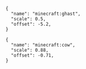 ```json5
{
  "name": "minecraft:ghast",
  "scale": 0.5,
  "offset": -5.2,
}
```
```json5
{
  "name": "minecraft:cow",
  "scale": 0.88,
  "offset": -0.71,
}
```